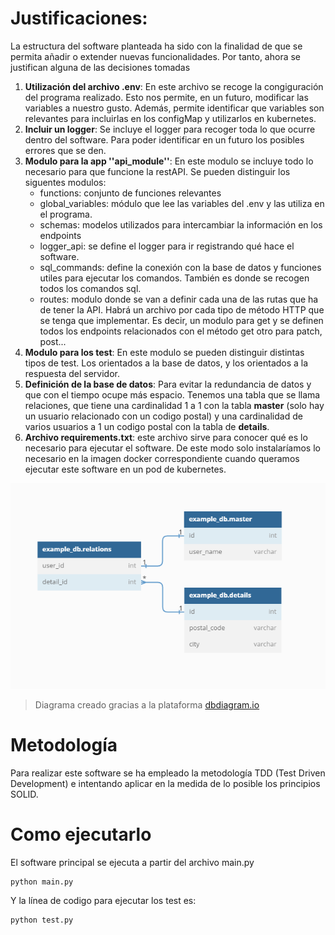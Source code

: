 

# Justificaciones: 

La estructura del software planteada ha sido con la finalidad
de que se permita añadir o extender nuevas funcionalidades. 
Por tanto, ahora se justifican alguna de las decisiones tomadas


1. **Utilización del archivo .env**: En este archivo se recoge la 
congiguración del programa realizado. Esto nos permite, en un futuro,
modificar las variables a nuestro gusto. Además, permite identificar 
que variables son relevantes para incluirlas en los configMap y utilizarlos
en kubernetes.
2. **Incluir un logger**: Se incluye el logger para recoger toda lo que ocurre dentro del software.
Para poder identificar en un futuro los posibles errores que se den.
3. **Modulo para la app ''api_module''**: En este modulo se incluye todo lo necesario para que funcione la restAPI. 
Se pueden distinguir los siguentes modulos:
   * functions: conjunto de funciones relevantes 
   * global_variables: módulo que lee las variables del .env y las utiliza en el programa.
   * schemas: modelos utilizados para intercambiar la información en los endpoints
   * logger_api: se define el logger para ir registrando qué hace el software.
   * sql_commands: define la conexión con la base de datos y funciones utiles para ejecutar los comandos. 
También es donde se recogen todos los comandos sql. 
   * routes: modulo donde se van a definir cada una de las rutas que ha de tener la API. Habrá un archivo por cada tipo de método 
HTTP que se tenga que implementar. Es decir, un modulo para get y se definen todos los endpoints relacionados con el método get
otro para patch, post... 
4. **Modulo para los test**: En este modulo se pueden distinguir 
distintas tipos de test. Los orientados a la base de datos, y los orientados
a la respuesta del servidor. 
5. **Definición de la base de datos**: Para evitar la redundancia de datos y que con 
el tiempo ocupe más espacio. Tenemos una tabla que se llama relaciones, que tiene una 
cardinalidad 1 a 1 con la tabla **master** (solo hay un usuario relacionado con un codigo postal)
y una cardinalidad de varios usuarios a 1 un codigo postal con la tabla de **details**. 
6. **Archivo requirements.txt**: este archivo sirve para conocer qué es lo necesario para ejecutar el software.
De este modo solo instalaríamos lo necesario en la imagen docker correspondiente cuando queramos ejecutar este software en 
un pod de kubernetes. 

![Database diagram](assets/imgs/database.png)
> Diagrama creado gracias a la plataforma [dbdiagram.io](dbdiagram.io)


# Metodología 

Para realizar este software se ha empleado la metodología TDD (Test Driven Development) 
e intentando aplicar en la medida de lo posible los principios SOLID.  


# Como ejecutarlo 

El software principal se ejecuta a partir del archivo main.py

```
python main.py
```

Y la línea de codigo para ejecutar los test es:
```
python test.py
```


